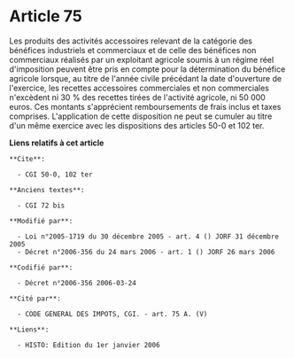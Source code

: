 # Article 75

Les produits des activités accessoires relevant de la catégorie des bénéfices industriels et commerciaux et de celle des
bénéfices non commerciaux réalisés par un exploitant agricole soumis à un régime réel d'imposition peuvent être pris en
compte pour la détermination du bénéfice agricole lorsque, au titre de l'année civile précédant la date d'ouverture de
l'exercice, les recettes accessoires commerciales et non commerciales n'excèdent ni 30 % des recettes tirées de l'activité
agricole, ni 50 000 euros. Ces montants s'apprécient remboursements de frais inclus et taxes comprises. L'application de
cette disposition ne peut se cumuler au titre d'un même exercice avec les dispositions des articles 50-0 et 102 ter.

**Liens relatifs à cet article**

	**Cite**:

	  - CGI 50-0, 102 ter

	**Anciens textes**:

	  - CGI 72 bis

	**Modifié par**:

	  - Loi n°2005-1719 du 30 décembre 2005 - art. 4 () JORF 31 décembre 2005
	  - Décret n°2006-356 du 24 mars 2006 - art. 1 () JORF 26 mars 2006

	**Codifié par**:

	  - Décret n°2006-356 2006-03-24

	**Cité par**:

	  - CODE GENERAL DES IMPOTS, CGI. - art. 75 A. (V)

	**Liens**:

	  - HISTO: Edition du 1er janvier 2006
